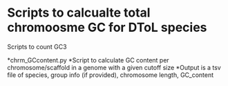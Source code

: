 # Scripts to calcualte total chromoosme GC for DToL species
Scripts to count GC3

*chrm_GCcontent.py 
  *Script to calculate GC content per chromosome/scaffold in a genome with a given cutoff size
  *Output is a tsv file of species, group info (if provided), chromosome length, GC_content
